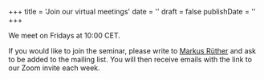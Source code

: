 +++
title = 'Join our virtual meetings' 
date = ''
draft = false
publishDate = ''
+++

We meet on Fridays at 10:00 CET.

If you would like to join the seminar, please write to [Markus Rüther](mailto:m.ruether@fz-juelich.de) and ask to be added to the mailing list. You will then receive emails with the link to our Zoom invite each week. 

  
